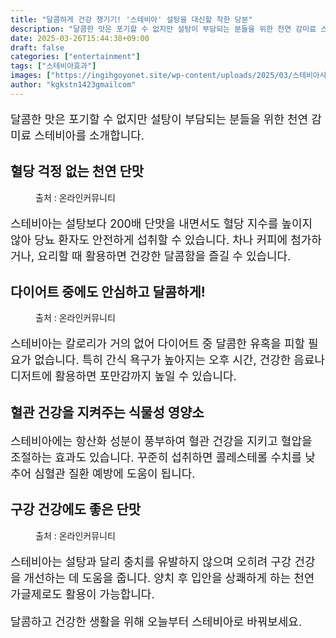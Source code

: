 ```yaml
---
title: "달콤하게 건강 챙기기! '스테비아' 설탕을 대신할 착한 당분"
description: "달콤한 맛은 포기할 수 없지만 설탕이 부담되는 분들을 위한 천연 감미료 스테비아를 소개합니다."
date: 2025-03-26T15:44:38+09:00
draft: false
categories: ["entertainment"]
tags: ["스테비아효과"]
images: ["https://ingihgoyonet.site/wp-content/uploads/2025/03/스테비아사진.png", "https://ingihgoyonet.site/wp-content/uploads/2025/03/스테비아-683x1024.png", "https://ingihgoyonet.site/wp-content/uploads/2025/03/구강건강-1024x683.jpg"]
author: "kgkstn1423gmailcom"
---
```


<p style="font-size:18px">달콤한 맛은 포기할 수 없지만 설탕이 부담되는 분들을 위한 천연 감미료 스테비아를 소개합니다.</p> <h2 >혈당 걱정 없는 천연 단맛</h2> <figure ><img src="https://ingihgoyonet.site/wp-content/uploads/2025/03/스테비아사진.png" alt="" style="aspect-ratio:16/9;object-fit:cover"/><figcaption >출처 : 온라인커뮤니티</figcaption></figure> <p style="font-size:18px">스테비아는 설탕보다 200배 단맛을 내면서도 혈당 지수를 높이지 않아 당뇨 환자도 안전하게 섭취할 수 있습니다. 차나 커피에 첨가하거나, 요리할 때 활용하면 건강한 달콤함을 즐길 수 있습니다.</p> <h2 >다이어트 중에도 안심하고 달콤하게!</h2> <figure ><img src="https://ingihgoyonet.site/wp-content/uploads/2025/03/스테비아-683x1024.png" alt="" style="aspect-ratio:16/9;object-fit:cover"/><figcaption >출처 : 온라인커뮤니티</figcaption></figure> <p style="font-size:18px">스테비아는 칼로리가 거의 없어 다이어트 중 달콤한 유혹을 피할 필요가 없습니다. 특히 간식 욕구가 높아지는 오후 시간, 건강한 음료나 디저트에 활용하면 포만감까지 높일 수 있습니다.</p> <h2 >혈관 건강을 지켜주는 식물성 영양소</h2> <p style="font-size:18px">스테비아에는 항산화 성분이 풍부하여 혈관 건강을 지키고 혈압을 조절하는 효과도 있습니다. 꾸준히 섭취하면 콜레스테롤 수치를 낮추어 심혈관 질환 예방에 도움이 됩니다.</p> <h2 >구강 건강에도 좋은 단맛</h2> <figure ><img src="https://ingihgoyonet.site/wp-content/uploads/2025/03/구강건강-1024x683.jpg" alt="" style="aspect-ratio:16/9;object-fit:cover"/><figcaption >출처 : 온라인커뮤니티</figcaption></figure> <p style="font-size:18px">스테비아는 설탕과 달리 충치를 유발하지 않으며 오히려 구강 건강을 개선하는 데 도움을 줍니다. 양치 후 입안을 상쾌하게 하는 천연 가글제로도 활용이 가능합니다.</p> <p style="font-size:18px">달콤하고 건강한 생활을 위해 오늘부터 스테비아로 바꿔보세요.</p>